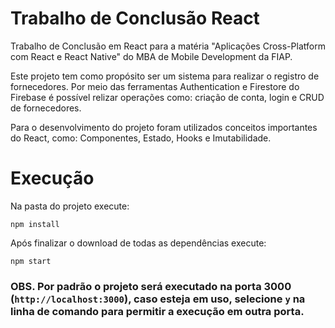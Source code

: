 # Trabalho de Conclusão React

Trabalho de Conclusão em React para a matéria "Aplicações Cross-Platform com React e React Native" do MBA de Mobile Development da FIAP.

Este projeto tem como propósito ser um sistema para realizar o registro de fornecedores. Por meio das ferramentas Authentication e Firestore do Firebase é possível relizar operações como: criação de conta, login e CRUD de fornecedores.

Para o desenvolvimento do projeto foram utilizados conceitos importantes do React, como: Componentes, Estado, Hooks e Imutabilidade.

# Execução

Na pasta do projeto execute:

`npm install`

Após finalizar o download de todas as dependências execute:

`npm start`

### OBS. Por padrão o projeto será executado na porta 3000 (`http://localhost:3000`), caso esteja em uso, selecione `y` na linha de comando para permitir a execução em outra porta.
